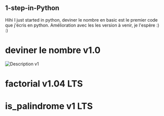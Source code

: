 ## 1-step-in-Python
Hihi I just started in python, deviner le nombre en basic est le premier code que j'écris en python. Amélioration avec les  les version à venir, je l'espère :) :)

# deviner le nombre v1.0
![Description v1](https://github.com/evanoMarkez/1-step-in-Python/blob/main/Capture-v1.png)

# factorial v1.04 LTS
# is_palindrome v1 LTS
